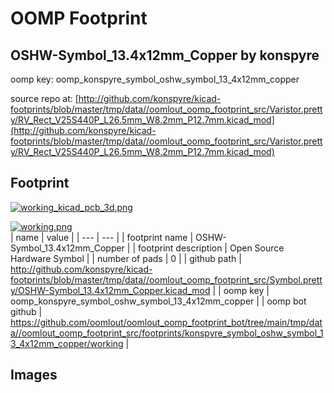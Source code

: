 # OOMP Footprint  
## OSHW-Symbol_13.4x12mm_Copper  by konspyre  
  
oomp key: oomp_konspyre_symbol_oshw_symbol_13_4x12mm_copper  
  
source repo at: [http://github.com/konspyre/kicad-footprints/blob/master/tmp/data//oomlout_oomp_footprint_src/Varistor.pretty/RV_Rect_V25S440P_L26.5mm_W8.2mm_P12.7mm.kicad_mod](http://github.com/konspyre/kicad-footprints/blob/master/tmp/data//oomlout_oomp_footprint_src/Varistor.pretty/RV_Rect_V25S440P_L26.5mm_W8.2mm_P12.7mm.kicad_mod)  
## Footprint  
  
[![working_kicad_pcb_3d.png](working_kicad_pcb_3d_600.png)](working_kicad_pcb_3d.png)  
  
[![working.png](working_600.png)](working.png)  
| name | value | 
| --- | --- | 
| footprint name | OSHW-Symbol_13.4x12mm_Copper | 
| footprint description | Open Source Hardware Symbol | 
| number of pads | 0 | 
| github path | http://github.com/konspyre/kicad-footprints/blob/master/tmp/data//oomlout_oomp_footprint_src/Symbol.pretty/OSHW-Symbol_13.4x12mm_Copper.kicad_mod | 
| oomp key | oomp_konspyre_symbol_oshw_symbol_13_4x12mm_copper | 
| oomp bot github | https://github.com/oomlout/oomlout_oomp_footprint_bot/tree/main/tmp/data//oomlout_oomp_footprint_src/footprints/konspyre_symbol_oshw_symbol_13_4x12mm_copper/working | 
## Images  
